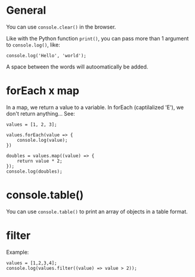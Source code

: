 # General

You can use `console.clear()` in the browser.

Like with the Python function `print()`, you can pass more than 1 argument to `console.log()`, like:

```
console.log('Hello', 'world');
```

A space between the words will autoomatically be added.


# forEach x map

In a map, we return a value to a variable. In forEach (captilalized 'E'), we don't return anything... See:

```
values = [1, 2, 3];

values.forEach(value => {
    console.log(value);
})

doubles = values.map((value) => {
    return value * 2;
});
console.log(doubles);
```


# console.table()

You can use `console.table()` to print an array of objects in a table format.


# filter

Example:

```
values = [1,2,3,4];
console.log(values.filter((value) => value > 2));
```
